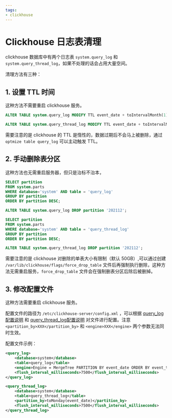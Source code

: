```yaml
---
tags: 
- clickhouse
---
```


# Clickhouse 日志表清理

clickhouse 数据库中有两个日志表 `system.query_log` 和 `system.query_thread_log`，如果不处理的话会占用大量空间。

清理方法有三种：

## 1. 设置 TTL 时间

这种方法不需要重启 clickhouse 服务。

```sql
ALTER TABLE system.query_log MODIFY TTL event_date + toIntervalMonth(1);
```

```sql
ALTER TABLE system.query_thread_log MODIFY TTL event_date + toIntervalMonth(1);
```

需要注意的是 clickhouse 的 TTL 是惰性的，数据过期后不会马上被删除，通过 `optmize table query_log` 可以主动触发 TTL。

## 2. 手动删除表分区

这种方法也无需重启服务器，但只是治标不治本，

```sql
SELECT partition 
FROM system.parts 
WHERE database='system' AND table = 'query_log' 
GROUP BY partition 
ORDER BY partition DESC;

ALTER TABLE system.query_log DROP partition '202112';
```

```sql
SELECT partition 
FROM system.parts 
WHERE database='system' AND table = 'query_thread_log' 
GROUP BY partition 
ORDER BY partition DESC;

ALTER TABLE system.query_thread_log DROP partition '202112';
```

需要注意的是 clickhouse 对删除的单表大小有限制（默认 50GB）,可以通过创建 `/var/lib/clickhouse/flags/force_drop_table` 文件后再强制执行删除，这种方法无需重启服务，`force_drop_table` 文件会在强制删表分区后除后被删掉。

## 3. 修改配置文件

这种方法需要重启 clickhouse 服务。

配置文件的路径为 `/etc/clickhouse-server/config.xml` ，可以根据 [query_log 配置说明](https://clickhouse.com/docs/en/operations/server-configuration-parameters/settings/#server_configuration_parameters-query-log) 和 [query_thread_log配置说明](https://clickhouse.com/docs/en/operations/server-configuration-parameters/settings/#server_configuration_parameters-query_thread_log) 对文件进行配置。注意`<partition_by>XXX</partition_by>` 和 `<engine>XXX</engine>` 两个参数无法同时生效。

配置文件示例：

```xml
<query_log>
    <database>system</database>
    <table>query_log</table>
    <engine>Engine = MergeTree PARTITION BY event_date ORDER BY event_time TTL event_date + INTERVAL 30 day</engine>
    <flush_interval_milliseconds>7500</flush_interval_milliseconds>
</query_log>
```

```xml
<query_thread_log>
    <database>system</database>
    <table>query_thread_log</table>
    <partition_by>toMonday(event_date)</partition_by>
    <flush_interval_milliseconds>7500</flush_interval_milliseconds>
</query_thread_log>

```
